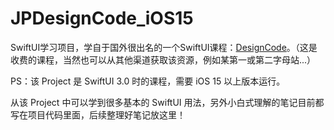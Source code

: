 # JPDesignCode_iOS15

SwiftUI学习项目，学自于国外很出名的一个SwiftUI课程：[DesignCode](https://designcode.io/)。（这是收费的课程，当然也可以从其他渠道获取该资源，例如某第一或第二字母站...）

PS：该 Project 是 SwiftUI 3.0 时的课程，需要 iOS 15 以上版本运行。

从该 Project 中可以学到很多基本的 SwiftUI 用法，另外小白式理解的笔记目前都写在项目代码里面，后续整理好笔记放这里！

